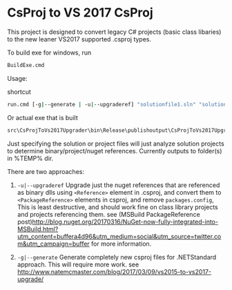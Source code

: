 # CsProj to VS 2017 CsProj

This project is designed to convert legacy C# projects (basic class libaries) to the new leaner VS2017 supported .csproj types.

To build exe for windows, run

```sh
BuildExe.cmd
```

Usage:

shortcut
```sh
run.cmd [-g|--generate | -u|--upgraderef] "solutionfile1.sln" "solutionfile2.sln" "projectfile.csproj" [sln3,sln4,...]
```

Or actual exe that is built
```sh
src\CsProjToVs2017Upgrader\bin\Release\publishoutput\CsProjToVs2017Upgrader.exe [-g|--generate | -u|--upgraderef] "solutionfile1.sln" "solutionfile2.sln" "projectfile.csproj" [sln3,sln4,...]
``` 

Just specifying the solution or project files will just analyze solution projects to determine binary/project/nuget references. Currently outputs to folder(s) in %TEMP% dir.

There are two approaches:

1. `-u|--upgraderef` Upgrade just the nuget references that are referenced as binary dlls using `<Reference>` element in .csproj, and convert them to `<PackageReference>` elements in csproj, and remove `packages.config`, This is least destructive, and should work fine on class library projects and projects referencing them. see (MSBuild PackageReference post)<http://blog.nuget.org/20170316/NuGet-now-fully-integrated-into-MSBuild.html?utm_content=buffera4d96&utm_medium=social&utm_source=twitter.com&utm_campaign=buffer> for more information.

2. `-g|--generate` Generate completely new csproj files for .NETStandard approach. This will require more work. see http://www.natemcmaster.com/blog/2017/03/09/vs2015-to-vs2017-upgrade/

